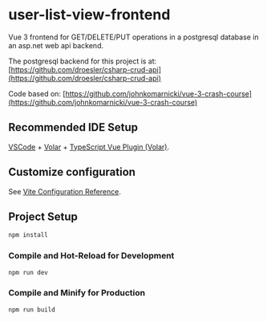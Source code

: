 # user-list-view-frontend

Vue 3 frontend for GET/DELETE/PUT operations in a postgresql database in an asp.net web api backend.

The postgresql backend for this project is at:  [https://github.com/droesler/csharp-crud-api](https://github.com/droesler/csharp-crud-api)

Code based on: [https://github.com/johnkomarnicki/vue-3-crash-course](https://github.com/johnkomarnicki/vue-3-crash-course)

## Recommended IDE Setup

[VSCode](https://code.visualstudio.com/) + [Volar](https://marketplace.visualstudio.com/items?itemName=Vue.volar) + [TypeScript Vue Plugin (Volar)](https://marketplace.visualstudio.com/items?itemName=Vue.vscode-typescript-vue-plugin).

## Customize configuration

See [Vite Configuration Reference](https://vitejs.dev/config/).

## Project Setup

```sh
npm install
```

### Compile and Hot-Reload for Development

```sh
npm run dev
```

### Compile and Minify for Production

```sh
npm run build
```
